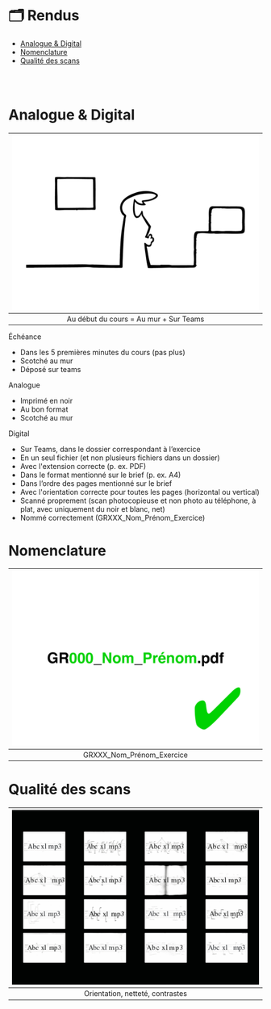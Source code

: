 # 🗂️ Rendus

- [Analogue & Digital](#Analogue-&-Digital)
- [Nomenclature](#Nomenclature)
- [Qualité des scans](#Qualité-des-scans)

### &nbsp;

# Analogue & Digital

|![](links/Eval2.gif) |
|:---:|
| Au début du cours = Au mur + Sur Teams | 

Échéance

- Dans les 5 premières minutes du cours (pas plus)
- Scotché au mur
- Déposé sur teams

Analogue

- Imprimé en noir
- Au bon format
- Scotché au mur

Digital

- Sur Teams, dans le dossier correspondant à l’exercice
- En un seul fichier (et non plusieurs fichiers dans un dossier)
- Avec l'extension correcte (p. ex. PDF)
- Dans le format mentionné sur le brief (p. ex. A4)
- Dans l’ordre des pages mentionné sur le brief
- Avec l'orientation correcte pour toutes les pages (horizontal ou vertical)
- Scanné proprement (scan photocopieuse et non photo au téléphone, à plat, avec uniquement du noir et blanc, net)
- Nommé correctement (GRXXX_Nom_Prénom_Exercice)

# Nomenclature

|![](links/Eval7.gif) |
|:---:|
| GRXXX_Nom_Prénom_Exercice |

# Qualité des scans

|![](links/Eval19.gif) |
|:---:|
| Orientation, netteté, contrastes | 